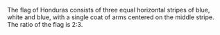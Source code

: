 The flag of Honduras consists of three equal horizontal stripes of blue, white and blue, with a single coat of arms centered on the middle stripe. The ratio of the flag is 2:3.
